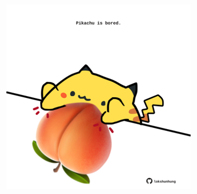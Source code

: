 <!-- built at 26/07/2021, 22:01:41 UTC -->
<p align="center">
  <img width="500" height="500" src="./ReadmeImage.svg">
</p>
